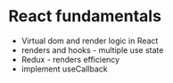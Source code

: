 # React fundamentals

- Virtual dom and render logic in React
- renders and hooks - multiple use state
- Redux - renders efficiency
- implement useCallback

